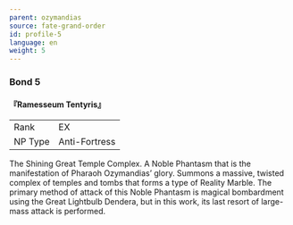 ```yaml
---
parent: ozymandias
source: fate-grand-order
id: profile-5
language: en
weight: 5
---
```


### Bond 5

#### 『Ramesseum Tentyris』

<table>
  <tr><td>Rank</td><td>EX</td></tr>
  <tr><td>NP Type</td><td>Anti-Fortress</td></tr>
</table>

The Shining Great Temple Complex.
A Noble Phantasm that is the manifestation of Pharaoh Ozymandias’ glory. Summons a massive, twisted complex of temples and tombs that forms a type of Reality Marble.
The primary method of attack of this Noble Phantasm is magical bombardment using the Great Lightbulb Dendera, but in this work, its last resort of large-mass attack is performed.
